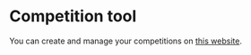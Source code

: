 # Competition tool

You can create and manage your competitions on [this website](https://admin.trackmania.nadeo.club).

